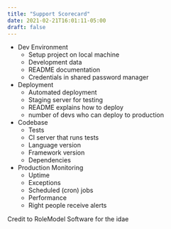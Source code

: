 ```yaml
---
title: "Support Scorecard"
date: 2021-02-21T16:01:11-05:00
draft: false
---
```



- Dev Environment
    - Setup project on local machine
    - Development data
    - README documentation
    - Credentials in shared password manager
- Deployment
    - Automated deployment
    - Staging server for testing
    - README explains how to deploy
    - number of devs who can deploy to production
- Codebase
    - Tests
    - CI server that runs tests
    - Language version
    - Framework version
    - Dependencies
- Production Monitoring
    - Uptime
    - Exceptions
    - Scheduled (cron) jobs
    - Performance
    - Right people receive alerts

Credit to RoleModel Software for the idae